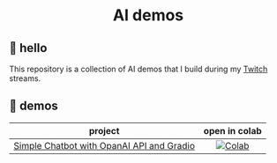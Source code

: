 <h1 align="center">AI demos</h1>

## 👋 hello

This repository is a collection of AI demos that I build during my [Twitch](https://www.twitch.tv/skalskip) streams.

## 🚀 demos

<!--- AUTOGENERATED-NOTEBOOKS-TABLE -->
<!---
   WARNING: DO NOT EDIT THIS TABLE MANUALLY. IT IS AUTOMATICALLY GENERATED.
   HEAD OVER TO CONTRIBUTING.MD FOR MORE DETAILS ON HOW TO MAKE CHANGES PROPERLY.
-->
| **project** | **open in colab** |
|:------------:|:----------------:|
| [Simple Chatbot with OpanAI API and Gradio](https://github.com/SkalskiP/ai-demos/blob/master/notebooks/simple_chatbot_with_openai_api_and_gradio.ipynb) | [![Colab](https://colab.research.google.com/assets/colab-badge.svg)](https://colab.research.google.com/github/SkalskiP/ai-demos/blob/master/notebooks/simple_chatbot_with_openai_api_and_gradio.ipynb) |
<!--- AUTOGENERATED-NOTEBOOKS-TABLE -->
